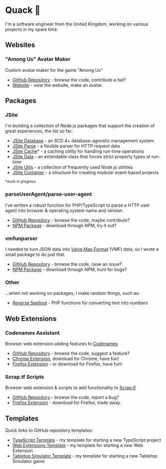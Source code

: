 # Quack 🦆

I'm a software engineer from the United Kingdom, working on various projects in my spare time.

## Websites
### "Among Us" Avatar Maker
Custom avatar maker for the game "Among Us"
- [GitHub Repository](https://github.com/lukesrw/among-us) - browse the code, contribute a hat?
- [Website](https://among-us.lukesrw.co.uk) - view the website, make an avatar.

## Packages
### JSite

I'm building a collection of Node.js packages that support the creation of great experiences, the list so far:

- [JSite Database](https://github.com/lukesrw/jsite-database) - an SCD 4+ database-agnostic management system  
- [JSite Parse](https://github.com/lukesrw/jsite-parse) - a flexible parser for HTTP request data  
- [JSite Cache](https://github.com/lukesrw/jsite-cache)* - a caching utility for handling run-time operations
- [JSite Data](https://github.com/lukesrw/jsite-data) - an extendable class that forces strict property types at run-time
- [JSite Utils](https://github.com/lukesrw/jsite-utils) - a collection of frequently used Node.js utilities
- [JSite Container](https://github.com/lukesrw/jsite-container) - a structure for creating modular event-based projects

<sup>*work in progress</sup>

### parseUserAgent/parse-user-agent

I've written a robust function for PHP/TypeScript to parse a HTTP user agent into browser & operating system name and version.

- [GitHub Repository](https://github.com/lukesrw/parseUserAgent) - browse the code, maybe contribute?
- [NPM Package](https://www.npmjs.com/package/parse-user-agent) - download through NPM, try it out?

### vmfunparser

I needed to turn JSON data into [Valve Map Format](https://developer.valvesoftware.com/wiki/Valve_Map_Format) (VMF) data, so I wrote a small package to do just that.

- [GitHub Repository](https://github.com/lukesrw/vmfunparser) - browse the code, raise an issue?
- [NPM Package](https://www.npmjs.com/package/vmfunparser) - download through NPM, hunt for bugs?

### Other

...when not working on packages, I make random things, such as:

- [Reverse Spellout](https://github.com/lukesrw/reverse-spellout) - PHP functions for converting text into numbers

## Web Extensions
### Codenames Assistant
Browser web extension adding features to [Codenames](https://codenames.game/)
- [GitHub Repository](https://github.com/lukesrw/codenames-assistant) - browse the code, suggest a feature?
- [Chrome Extension](https://chrome.google.com/webstore/detail/codenames-assistant/caeoldohbmnkpkndeephoanbkhjccgbm), download for Chrome, have fun!
- [Firefox Extension](https://addons.mozilla.org/en-GB/firefox/addon/codenames-assistant/) - or download for Firefox, have fun!

### Scrap.tf Scripts
Browser web extension & scripts to add functionality to [Scrap.tf](https://scrap.tf)
- [GitHub Repository](https://github.com/lukesrw/scrap-tf) - browse the code, report a bug?
- [Firefox Extension](https://addons.mozilla.org/en-US/firefox/addon/scrap-tf-functions/) - download for Firefox, trade away.

## Templates

Quick links to GitHub repository templates:

- [TypeScript Template](https://github.com/lukesrw/template) - my template for starting a new TypeScript project
- [Web Extensions Template](https://github.com/lukesrw/web-extensions-template) - my template for starting a new Web Extension
- [Tabletop Simulator Template](https://github.com/lukesrw/tabletop-simulator-template) - my template for starting a new Tabletop Simulator game
